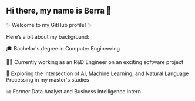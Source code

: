 ## Hi there, my name is Berra 👋

✨ Welcome to my GitHub profile! ✨

Here’s a bit about my background:

🎓 Bachelor's degree in Computer Engineering

👩‍💻 Currently working as an R&D Engineer on an exciting software project

🔬 Exploring the intersection of AI, Machine Learning, and Natural Language Processing in my master's studies

📊 Former Data Analyst and Business Intelligence Intern
